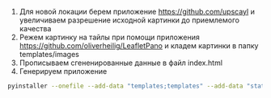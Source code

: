 1. Для новой локации берем приложение https://github.com/upscayl и увеличиваем разрешение исходной картинки до приемлемого качества
2. Режем картинку на тайлы при помощи приложения https://github.com/oliverheilig/LeafletPano и кладем картинки в папку templates/images
3. Прописываем сгененированные данные в файл index.html
4. Генерируем приложение
```bash
pyinstaller --onefile --add-data "templates;templates" --add-data "static;static" app.py ; rm .\app.exe; move dist\app.exe .; rm dist
```
